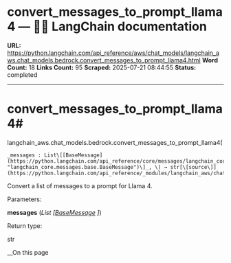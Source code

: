 # convert_messages_to_prompt_llama4 — 🦜🔗 LangChain  documentation

**URL:** https://python.langchain.com/api_reference/aws/chat_models/langchain_aws.chat_models.bedrock.convert_messages_to_prompt_llama4.html
**Word Count:** 18
**Links Count:** 95
**Scraped:** 2025-07-21 08:44:55
**Status:** completed

---

# convert\_messages\_to\_prompt\_llama4\#

langchain\_aws.chat\_models.bedrock.convert\_messages\_to\_prompt\_llama4\(

    _messages : List\[[BaseMessage](https://python.langchain.com/api_reference/core/messages/langchain_core.messages.base.BaseMessage.html#langchain_core.messages.base.BaseMessage "langchain_core.messages.base.BaseMessage")\]_, \) → str[\[source\]](https://python.langchain.com/api_reference/_modules/langchain_aws/chat_models/bedrock.html#convert_messages_to_prompt_llama4)\#     

Convert a list of messages to a prompt for Llama 4.

Parameters:     

**messages** \(_List_ _\[_[_BaseMessage_](https://python.langchain.com/api_reference/core/messages/langchain_core.messages.base.BaseMessage.html#langchain_core.messages.base.BaseMessage "langchain_core.messages.base.BaseMessage") _\]_\)

Return type:     

str

__On this page